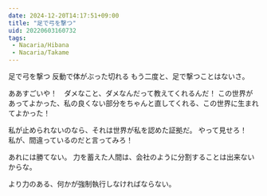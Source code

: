 ```yaml
---
date: 2024-12-20T14:17:51+09:00
title: "足で弓を撃つ"
uid: 20220603160732
tags:
 - Nacaria/Hibana
 - Nacaria/Takame
---
```


足で弓を撃つ
反動で体がぶった切れる
もう二度と、足で撃つことはないさ。

ああすごいや！　ダメなこと、ダメなんだって教えてくれるんだ！
この世界があってよかった、私の良くない部分をちゃんと直してくれる、この世界に生まれてよかった！

私が止められないのなら、それは世界が私を認めた証拠だ。
やって見せろ！　私が、間違っているのだと言ってみろ！


あれには勝てない。
力を蓄えた人間は、会社のように分割することは出来ないからな。

より力のある、何かが強制執行しなければならない。
